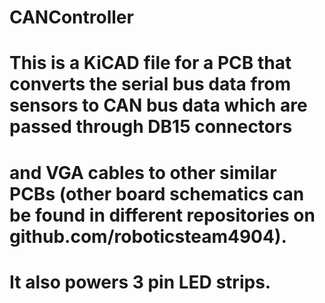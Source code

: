 # CANController
# This is a KiCAD file for a PCB that converts the serial bus data from sensors to CAN bus data which are passed through DB15 connectors
# and VGA cables to other similar PCBs (other board schematics can be found in different repositories on github.com/roboticsteam4904).
# It also powers 3 pin LED strips.